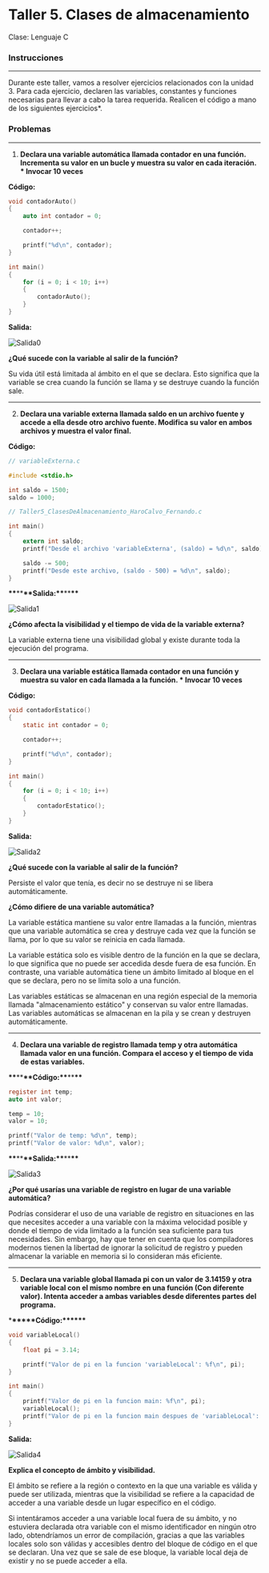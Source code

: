 # Taller 5. Clases de almacenamiento

Clase: Lenguaje C

### Instrucciones

---

Durante este taller, vamos a resolver ejercicios relacionados con la unidad 3. Para cada ejercicio, declaren las variables, constantes y funciones necesarias para llevar a cabo la tarea requerida. Realicen el código a mano de los siguientes ejercicios\*.

### Problemas

---

1. **Declara una variable automática llamada contador en una función. Incrementa su valor en un bucle y muestra su valor en cada iteración. \* Invocar 10 veces**

**Código:**

```c
void contadorAuto()
{
    auto int contador = 0;

    contador++;

    printf("%d\n", contador);
}

int main()
{
    for (i = 0; i < 10; i++)
    {
        contadorAuto();
    }
}
```

**Salida:**

![Salida0](images/salida0.png)

**¿Qué sucede con la variable al salir de la función?**

Su vida útil está limitada al ámbito en el que se declara. Esto significa que la variable se crea cuando la función se llama y se destruye cuando la función sale.

---

2. **Declara una variable externa llamada saldo en un archivo fuente y accede a ella desde otro archivo fuente. Modifica su valor en ambos archivos y muestra el valor final.**

**Código:**

```c
// variableExterna.c

#include <stdio.h>

int saldo = 1500;
saldo = 1000;
```

```c
// Taller5_ClasesDeAlmacenamiento_HaroCalvo_Fernando.c

int main()
{
    extern int saldo;
    printf("Desde el archivo 'variableExterna', (saldo) = %d\n", saldo);

    saldo -= 500;
    printf("Desde este archivo, (saldo - 500) = %d\n", saldo);
}
```

**\*\***\*\***\*\***Salida:**\*\***\*\***\*\***

![Salida1](images/salida1.png)

**¿Cómo afecta la visibilidad y el tiempo de vida de la variable externa?**

La variable externa tiene una visibilidad global y existe durante toda la ejecución del programa.

---

3. **Declara una variable estática llamada contador en una función y muestra su valor en cada llamada a la función. \* Invocar 10 veces**

**Código:**

```c
void contadorEstatico()
{
    static int contador = 0;

    contador++;

    printf("%d\n", contador);
}

int main()
{
    for (i = 0; i < 10; i++)
    {
        contadorEstatico();
    }
}
```

**Salida:**

![Salida2](images/salida2.png)

**¿Qué sucede con la variable al salir de la función?**

Persiste el valor que tenía, es decir no se destruye ni se libera automáticamente.

**¿Cómo difiere de una variable automática?**

La variable estática mantiene su valor entre llamadas a la función, mientras que una variable automática se crea y destruye cada vez que la función se llama, por lo que su valor se reinicia en cada llamada.

La variable estática solo es visible dentro de la función en la que se declara, lo que significa que no puede ser accedida desde fuera de esa función. En contraste, una variable automática tiene un ámbito limitado al bloque en el que se declara, pero no se limita solo a una función.

Las variables estáticas se almacenan en una región especial de la memoria llamada "almacenamiento estático" y conservan su valor entre llamadas. Las variables automáticas se almacenan en la pila y se crean y destruyen automáticamente.

---

4. **Declara una variable de registro llamada temp y otra automática llamada valor en una función. Compara el acceso y el tiempo de vida de estas variables.**

**\*\***\*\***\*\***Código:**\*\***\*\***\*\***

```c
register int temp;
auto int valor;

temp = 10;
valor = 10;

printf("Valor de temp: %d\n", temp);
printf("Valor de valor: %d\n", valor);
```

**\*\***\*\***\*\***Salida:**\*\***\*\***\*\***

![Salida3](images/salida3.png)

**¿Por qué usarías una variable de registro en lugar de una variable automática?**

Podrías considerar el uso de una variable de registro en situaciones en las que necesites acceder a una variable con la máxima velocidad posible y donde el tiempo de vida limitado a la función sea suficiente para tus necesidades. Sin embargo, hay que tener en cuenta que los compiladores modernos tienen la libertad de ignorar la solicitud de registro y pueden almacenar la variable en memoria si lo consideran más eficiente.

---

5. **Declara una variable global llamada pi con un valor de 3.14159 y otra variable local con el mismo nombre en una función (Con diferente valor). Intenta acceder a ambas variables desde diferentes partes del programa.**

\***\*\*\*\*\***Código:\***\*\*\*\*\***

```c
void variableLocal()
{
    float pi = 3.14;

    printf("Valor de pi en la funcion 'variableLocal': %f\n", pi);
}

int main()
{
    printf("Valor de pi en la funcion main: %f\n", pi);
    variableLocal();
    printf("Valor de pi en la funcion main despues de 'variableLocal': %f\n", pi);
}
```

**Salida:**

![Salida4](images/salida4.png)

**Explica el concepto de ámbito y visibilidad.**

El ámbito se refiere a la región o contexto en la que una variable es válida y puede ser utilizada, mientras que la visibilidad se refiere a la capacidad de acceder a una variable desde un lugar específico en el código.

Si intentáramos acceder a una variable local fuera de su ámbito, y no estuviera declarada otra variable con el mismo identificador en ningún otro lado, obtendríamos un error de compilación, gracias a que las variables locales solo son válidas y accesibles dentro del bloque de código en el que se declaran. Una vez que se sale de ese bloque, la variable local deja de existir y no se puede acceder a ella.

